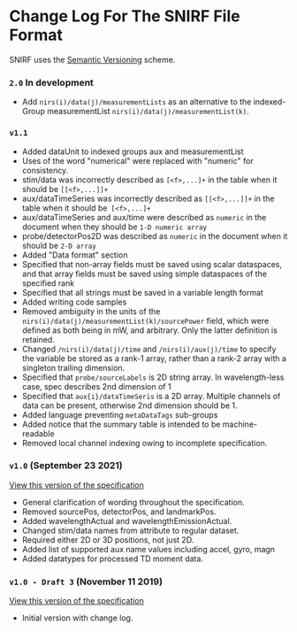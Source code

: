 # Change Log For The SNIRF File Format

SNIRF uses the [Semantic Versioning](https://semver.org) scheme.

### `2.0` In development
* Add `nirs(i)/data(j)/measurementLists` as an alternative to the indexed-Group measurementList `nirs(i)/data(j)/measurementList(k)`.

### `v1.1`

* Added dataUnit to indexed groups aux and measurementList
* Uses of the word "numerical" were replaced with "numeric" for consistency.
* stim/data was incorrectly described as `[<f>,...]+` in the table when it should be `[[<f>,...]]+`
* aux/dataTimeSeries was incorrectly described as `[[<f>,...]]+` in the table when it should be `[<f>,...]+`
* aux/dataTimeSeries and aux/time were described as `numeric` in the document when they should be `1-D numeric array`
* probe/detectorPos2D was described as `numeric` in the document when it should be `2-D array`
* Added "Data format" section
* Specified that non-array fields must be saved using scalar dataspaces, and that array fields must be saved using simple dataspaces of the specified rank
* Specified that all strings must be saved in a variable length format
* Added writing code samples
* Removed ambiguity in the units of the `nirs(i)/data(j)/measurementList(k)/sourcePower` field, which were defined as both being in mW, and arbitrary. Only the latter definition is retained.
* Changed `/nirs(i)/data(j)/time` and `/nirs(i)/aux(j)/time` to specify the variable be stored as a rank-1 array, rather than a rank-2 array with a singleton trailing dimension.
* Specified that `probe/sourceLabels` is 2D string array. In wavelength-less case, spec describes 2nd dimension of 1
* Specified that `aux{i}/dataTimeSeris` is a 2D array. Multiple channels of data can be present, otherwise 2nd dimension should be 1.
* Added language preventing `metaDataTags` sub-groups
* Added notice that the summary table is intended to be machine-readable
* Removed local channel indexing owing to incomplete specification.

### `v1.0` (September 23 2021)

[View this version of the specification](https://github.com/fNIRS/snirf/blob/v1.0/snirf_specification.md)  

* General clarification of wording throughout the specification.
* Removed sourcePos, detectorPos, and landmarkPos.
* Added wavelengthActual and wavelengthEmissionActual.
* Changed stim/data names from attribute to regular dataset.
* Required either 2D or 3D positions, not just 2D.
* Added list of supported aux name values including accel, gyro, magn
* Added datatypes for processed TD moment data.

### `v1.0 - Draft 3` (November 11 2019)

[View this version of the specification](https://github.com/fNIRS/snirf/tree/da550abf7ec70084e31ba428df09a9dcbf3e6036)  

* Initial version with change log.
